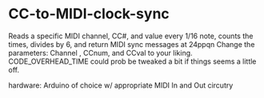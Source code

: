 # CC-to-MIDI-clock-sync
Reads a specific MIDI channel, CC#, and value every 1/16 note, counts the times, divides by 6, and return MIDI sync messages at 24ppqn
Change the parameters: Channel , CCnum, and CCval to your liking.     CODE_OVERHEAD_TIME could prob be tweaked a bit if things seems a little off.    

hardware:   Arduino of choice w/ appropriate MIDI In and Out circutry
